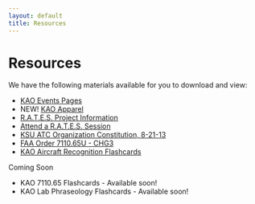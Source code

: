 ```yaml
---
layout: default
title: Resources
---
```

# Resources

We have the following materials available for you to download and view:

- [KAO Events Pages](/events/)
- NEW! [KAO Apparel](/apparel/)
- [R.A.T.E.S. Project Information](/rates/)
- [Attend a R.A.T.E.S. Session](/rates/intake/)
- [KSU ATC Organization Constitution, 8-21-13](https://www.dropbox.com/s/wwaxlgmj288ust3/KAO%20Constitution%20-%20Eff.%20Fall%202013.pdf)
- [FAA Order 7110.65U - CHG3](http://www.faa.gov/documentlibrary/media/order/atc.pdf)
- [KAO Aircraft Recognition Flashcards](http://www.studyblue.com/#course/567687)


Coming Soon

- KAO 7110.65 Flashcards - Available soon!
- KAO Lab Phraseology Flashcards - Available soon!

